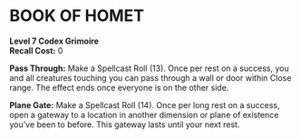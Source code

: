 # BOOK OF HOMET

**Level 7 Codex Grimoire**  
**Recall Cost:** 0

**Pass Through:** Make a Spellcast Roll (13). Once per rest on a success, you and all creatures touching you can pass through a wall or door within Close range. The effect ends once everyone is on the other side.

**Plane Gate:** Make a Spellcast Roll (14). Once per long rest on a success, open a gateway to a location in another dimension or plane of existence you’ve been to before. This gateway lasts until your next rest.